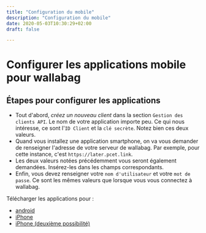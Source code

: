 ```yaml
---
title: "Configuration du mobile"
description: "Configuration du mobile"
date: 2020-05-03T10:30:29+02:00
draft: false

---
```


Configurer les applications mobile pour wallabag
================================================

Étapes pour configurer les applications
---------------------------------------

-   Tout d'abord, *créez un nouveau client* dans la section
    `Gestion des clients API`. Le nom de votre application importe peu.
    Ce qui nous intéresse, ce sont l'`ID Client` et la `clé secrète`.
    Notez bien ces deux valeurs.
-   Quand vous installez une application smartphone, on va vous demander
    de renseigner l'adresse de votre serveur de wallabag. Par exemple,
    pour cette instance, c'est `https://later.pcet.link`.
-   Les deux valeurs notées précédemment vous seront également
    demandées. Insérez-les dans les champs correspondants.
-   Enfin, vous devez renseigner votre `nom d'utilisateur` et votre
    `mot de passe`. Ce sont les mêmes valeurs que lorsque vous vous
    connectez à wallabag.

Télécharger les applications pour : 
- [android](https://play.google.com/store/apps/details?id=fr.gaulupeau.apps.InThePoche&hl=en_US&gl=US)
- [iPhone](https://apps.apple.com/us/app/fiery-feeds-rss-reader/id1158763303)
- [iPhone (deuxième possibilité)](https://apps.apple.com/us/app/wallabag-2-official/id1170800946)
